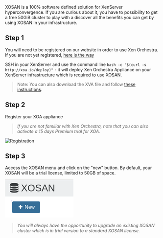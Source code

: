 XOSAN is a 100% software defined solution for XenServer hyperconvergence. If you are curious about it, you have to possibility to get a free 50GiB cluster to play with a discover all the benefits you can get by using XOSAN in your infrastructure. 

## Step 1 

You will need to be registered on our website in order to use Xen Orchestra. If you are not yet registered, [here is the way](https://xen-orchestra.com/#!/signup)

SSH in your XenServer and use the command line `bash -c "$(curl -s http://xoa.io/deploy)"` - it will deploy Xen Orchestra Appliance on your XenServer infrastructure which is required to use XOSAN.

> Note: You can also download the XVA file and follow [these instructions](https://xen-orchestra.com/docs/xoa.html#the-alternative).

## Step 2

Register your XOA appliance
> *If you are not familiar with Xen Orchestra, note that you can also activate a 15 days Premium trial for XOA.*

![Registration](https://xen-orchestra.com/docs/assets/xo5register.png)

## Step 3

Access the XOSAN menu and click on the "new" button. By default, your XOSAN will be a trial license, limited to 50GB of space. 

![activate-trial-xosan](./assets/xosan_trial.png)

> *You will always have the opportunity to upgrade an existing XOSAN cluster which is in trial version to a standard XOSAN license.* 
